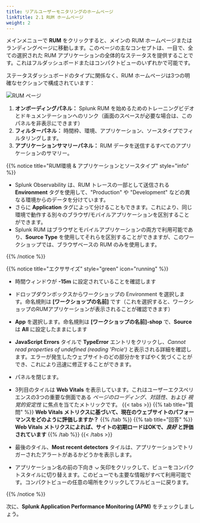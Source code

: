 ```yaml
---
title: リアルユーザーモニタリングのホームページ
linkTitle: 2.1 RUM ホームページ
weight: 2
---
```


メインメニューで **RUM** をクリックすると、メインの RUM ホームページまたはランディングページに移動します。このページの主なコンセプトは、一目で、全ての選択された RUM アプリケーションの全体的なステータスを提供することです。これはフルダッシュボードまたはコンパクトビューのいずれかで可能です。

ステータスダッシュボードのタイプに関係なく、RUM ホームページは3つの明確なセクションで構成されています：

![RUM ページ](../images/rum-main.png)

1. **オンボーディングパネル：** Splunk RUM を始めるためのトレーニングビデオとドキュメンテーションへのリンク（画面のスペースが必要な場合は、このパネルを非表示にできます）
2. **フィルターパネル：** 時間枠、環境、アプリケーション、ソースタイプでフィルタリングします。
3. **アプリケーションサマリーパネル：** RUM データを送信するすべてのアプリケーションのサマリー。

{{% notice title="RUM環境 & アプリケーションとソースタイプ" style="info" %}}

* Splunk Observability は、RUM トレースの一部として送信される **Environment** タグを使用して、"Production" や "Development" などの異なる環境からのデータを分けています。
* さらに **Application** タグによって分けることもできます。これにより、同じ環境で動作する別々のブラウザ/モバイルアプリケーションを区別することができます。
* Splunk RUM はブラウザとモバイルアプリケーションの両方で利用可能であり、**Source Type** を使用してそれらを区別することができますが、このワークショップでは、ブラウザベースの RUM のみを使用します。

{{% /notice %}}

{{% notice title="エクササイズ" style="green" icon="running" %}}

* 時間ウィンドウが **-15m** に設定されていることを確認します
* ドロップダウンボックスからワークショップの Environment を選択します。命名規則は **[ワークショップの名前]** です（これを選択すると、ワークショップのRUMアプリケーションが表示されることが確認できます）
* **App** を選択します。命名規則は **[ワークショップの名前]-shop** で、**Source** は **All** に設定したままにします
* **JavaScript Errors** タイルで **TypeError** エントリをクリックし、*Cannot read properties of undefined (reading 'Prcie')* と表示される詳細を確認します。エラーが発生したウェブサイトのどの部分かをすばやく気づくことができ、これにより迅速に修正することができます。
* パネルを閉じます。
* 3列目のタイルは **Web Vitals** を表示しています。これはユーザーエクスペリエンスの3つの重要な側面である *ページのローディング*、*対話性*、および *視覚的安定性* に焦点を当てたメトリックです。
{{< tabs >}}
{{% tab title="質問" %}}
**Web Vitals メトリクスに基づいて、現在のウェブサイトのパフォーマンスをどのように評価しますか？**
{{% /tab %}}
{{% tab title="回答" %}}
**Web Vitals メトリクスによれば、サイトの初期ロードはOKで、*良好* と評価されています**
{{% /tab %}}
{{< /tabs >}}

* 最後のタイル、**Most recent detectors** タイルは、アプリケーションでトリガーされたアラートがあるかどうかを表示します。
* アプリケーション名の前の下向き **⌵** 矢印をクリックして、ビューをコンパクトスタイルに切り替えます。このビューでも主要な情報がすべて利用可能です。コンパクトビューの任意の場所をクリックしてフルビューに戻ります。

{{% /notice %}}

次に、**Splunk Application Performance Monitoring (APM)** をチェックしましょう。